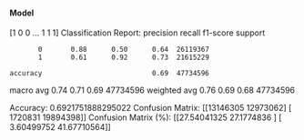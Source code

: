 #### Model
[1 0 0 ... 1 1 1]
Classification Report:
              precision    recall  f1-score   support

           0       0.88      0.50      0.64  26119367
           1       0.61      0.92      0.73  21615229

    accuracy                           0.69  47734596
   macro avg       0.74      0.71      0.69  47734596
weighted avg       0.76      0.69      0.68  47734596

Accuracy: 0.6921751888295022
Confusion Matrix:
[[13146305 12973062]
 [ 1720831 19894398]]
Confusion Matrix (%):
[[27.54041325 27.1774836 ]
 [ 3.60499752 41.67710564]]

